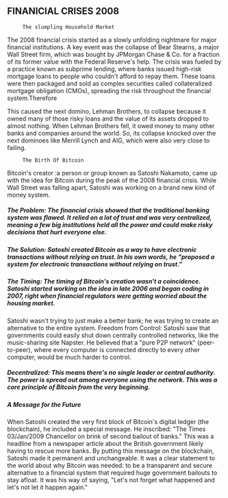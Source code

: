 ## FINANICIAL CRISES 2008

         The slumpling Household Market

The 2008 financial crisis started as a slowly unfolding nightmare for major financial institutions. A key event was the collapse of Bear Stearns, a major Wall Street firm, which was bought by JPMorgan Chase & Co. for a fraction of its former value with the Federal Reserve's help. The crisis was fueled by a practice known as subprime lending, where banks issued high-risk mortgage loans to people who couldn't afford to repay them. These loans were then packaged and sold as complex securities called collateralized mortgage obligation (CMOs), spreading the risk throughout the financial system.Therefore

This caused the next domino, Lehman Brothers, to collapse because it owned many of those risky loans and the value of its assets dropped to almost nothing.
​When Lehman Brothers fell, it owed money to many other banks and companies around the world. So, its collapse knocked over the next dominoes like Merrill Lynch and AIG, which were also very close to failing.

         The Birth Of Bitcoin

 Bitcoin's creator :a person or group known as Satoshi Nakamoto, came up with the idea for Bitcoin during the peak of the 2008 financial crisis. While Wall Street was falling apart, Satoshi was working on a brand new kind of money system.

##### The Problem: The financial crisis showed that the traditional banking system was flawed. It relied on a lot of trust and was very centralized, meaning a       few  big  institutions held all the power and could make risky decisions that hurt everyone else.

#####   The Solution: Satoshi created Bitcoin as a way to have electronic transactions without relying on trust. In his own words, he "proposed a system for electronic   transactions without relying on trust."

#####   The Timing: The timing of Bitcoin's creation wasn't a coincidence. Satoshi started working on the idea in late 2006 and began coding in 2007, right when financial regulators were getting worried about the housing market.

Satoshi wasn't trying to just make a better bank; he was trying to create an alternative to the entire system.
Freedom from Control: Satoshi saw that governments could easily shut down centrally controlled networks, like the music-sharing site Napster. He believed that a "pure P2P network" (peer-to-peer), where every computer is connected directly to every other computer, would be much harder to control.

##### Decentralized: This means there's no single leader or central authority. The power is spread out among everyone using the network. This was a core principle of Bitcoin from the very beginning.

##### A Message for the Future

When Satoshi created the very first block of Bitcoin's digital ledger (the blockchain), he included a special message.
He inscribed: "The Times 03/Jan/2009 Chancellor on brink of second bailout of banks."
This was a headline from a newspaper article about the British government likely having to rescue more banks.
By putting this message on the blockchain, Satoshi made it permanent and unchangeable. It was a clear statement to the world about why Bitcoin was needed: to be a transparent and secure alternative to a financial system that required huge government bailouts to stay afloat. It was his way of saying, "Let's not forget what happened and let's not let it happen again."  
